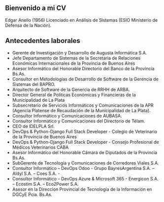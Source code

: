 ## Bienvenido a mi CV

Edgar Anello (1956) Licenciado en Análisis de Sistemas (ESIO Ministerio de Defensa de la Nación).

## Antecedentes laborales
- Gerente de Investigación y Desarrollo de Augusta Informática S.A.
- Jefe Departamento de Sistemas de la Secretaria de Relaciones Económicas Internacionales de la Provincia de Buenos Aires
- Asesor Informático del Honorable Directorio del Banco de la Provincia Bs.As.
- Consultor en Metodologías de Desarrollo de Software de la Gerencia de Sistemas del BAPRO.
- Arquitecto de Software de la Genercia de RRHH de ARBA.
- Director General de Políticas Económicas y Financieras de la Municipalidad de La Plata
- Subsecretario de Servicios Informáticos y Comunicaciones de la APR (Agencia Platense de Recaudación de la Municipalidad de La Plata).
- Consultor Informático y Comunicaciones de AUBASA.
- Consultor Informático y Comunicaciones del Directorio de Télam.
- CEO de IDELPLA Srl. 
- DevOps & Python-Django Full Stack Developer - Colegio de Veterinario de la Provincia de Buenos Aires
- DevOps & Python-Django Full Stack Developer - Consejo Profesional de Médicos Veterinarios CABA
- Asesor Informático del Honorable Cámara de Diputados de la Provincia Bs.As.
- SubGerente de Tecnología y Comunicaciones de Corredores Viales S.A.
- Consultor Informático – DevOps Odoo -  Grupo BayresArgentina S.A. – Aldyl S.A. – Coes S.A. - 
- Consultor Informático – DevOps Azure & Microsoft 365 - Energicon S.A. – Ecostim S.A. – Eco2Power S.A. 
- Asesor en la Direccion Provincial de Tecnología de la Información en DGCyE Pcia. Bs.As.  
